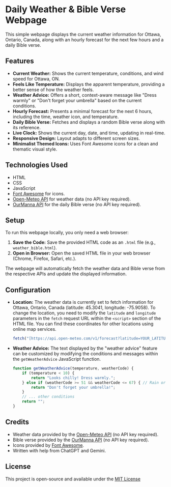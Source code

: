 # Daily Weather & Bible Verse Webpage

This simple webpage displays the current weather information for Ottawa, Ontario, Canada, along with an hourly forecast for the next few hours and a daily Bible verse.

## Features

* **Current Weather:** Shows the current temperature, conditions, and wind speed for Ottawa, ON.
* **Feels Like Temperature:** Displays the apparent temperature, providing a better sense of how the weather feels.
* **Weather Advice:** Offers a short, context-aware message like "Dress warmly" or "Don't forget your umbrella" based on the current conditions.
* **Hourly Forecast:** Presents a minimal forecast for the next 6 hours, including the time, weather icon, and temperature.
* **Daily Bible Verse:** Fetches and displays a random Bible verse along with its reference.
* **Live Clock:** Shows the current day, date, and time, updating in real-time.
* **Responsive Design:** Layout adapts to different screen sizes.
* **Minimalist Themed Icons:** Uses Font Awesome icons for a clean and thematic visual style.

## Technologies Used

* HTML
* CSS
* JavaScript
* [Font Awesome](https://fontawesome.com/) for icons.
* [Open-Meteo API](https://open-meteo.com/) for weather data (no API key required).
* [OurManna API](https://beta.ourmanna.com/) for the daily Bible verse (no API key required).

## Setup

To run this webpage locally, you only need a web browser:

1.  **Save the Code:** Save the provided HTML code as an `.html` file (e.g., `weather_bible.html`).
2.  **Open in Browser:** Open the saved HTML file in your web browser (Chrome, Firefox, Safari, etc.).

The webpage will automatically fetch the weather data and Bible verse from the respective APIs and update the displayed information.

## Configuration

* **Location:** The weather data is currently set to fetch information for Ottawa, Ontario, Canada (latitude: 45.3041, longitude: -75.9058). To change the location, you need to modify the `latitude` and `longitude` parameters in the `fetch` request URL within the `<script>` section of the HTML file. You can find these coordinates for other locations using online map services.

    ```javascript
    fetch("[https://api.open-meteo.com/v1/forecast?latitude=YOUR_LATITUDE&longitude=YOUR_LONGITUDE&current_weather=true&hourly=temperature_2m,apparent_temperature,weathercode,windspeed_10m](https://www.google.com/search?q=https://api.open-meteo.com/v1/forecast%3Flatitude%3DYOUR_LATITUDE%26longitude%3DYOUR_LONGITUDE%26current_weather%3Dtrue%26hourly%3Dtemperature_2m,apparent_temperature,weathercode,windspeed_10m)")
    ```

* **Weather Advice:** The text displayed by the "weather advice" feature can be customized by modifying the conditions and messages within the `getWeatherAdvice` JavaScript function.

    ```javascript
    function getWeatherAdvice(temperature, weatherCode) {
        if (temperature < 10) {
            return "Looks chilly! Dress warmly.";
        } else if (weatherCode >= 51 && weatherCode <= 67) { // Rain or Freezing Rain
            return "Don't forget your umbrella!";
        }
        // ... other conditions
        return "";
    }
    ```

## Credits

* Weather data provided by the [Open-Meteo API](https://open-meteo.com/) (no API key required).
* Bible verse provided by the [OurManna API](https://beta.ourmanna.com/) (no API key required).
* Icons provided by [Font Awesome](https://fontawesome.com/).
* Written with help from ChatGPT and Gemini.

## License

This project is open-source and available under the [MIT License](LICENSE)
